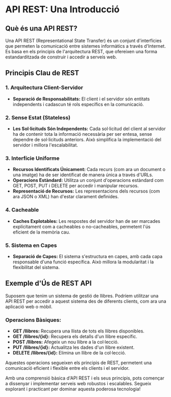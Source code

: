 # API REST: Una Introducció

## Què és una API REST?

Una API REST (Representational State Transfer) és un conjunt d'interfícies que permeten la comunicació entre sistemes informàtics a través d'Internet. Es basa en els principis de l'arquitectura REST, que ofereixen una forma estandarditzada de construir i accedir a serveis web.

## Principis Clau de REST

### 1. Arquitectura Client-Servidor
- **Separació de Responsabilitats:** El client i el servidor són entitats independents i cadascun té rols específics en la comunicació.

### 2. Sense Estat (Stateless)
- **Les Sol·licituds Són Independents:** Cada sol·licitud del client al servidor ha de contenir tota la informació necessària per ser entesa, sense dependre de sol·licituds anteriors. Això simplifica la implementació del servidor i millora l'escalabilitat.

### 3. Interfície Uniforme
- **Recursos Identificats Únicament:** Cada recurs (com ara un document o una imatge) ha de ser identificat de manera única a través d'URLs.
- **Operacions Estàndard:** Utilitza un conjunt d'operacions estàndard com GET, POST, PUT i DELETE per accedir i manipular recursos.
- **Representació de Recursos:** Les representacions dels recursos (com ara JSON o XML) han d'estar clarament definides.

### 4. Cacheable
- **Caches Explotables:** Les respostes del servidor han de ser marcades explícitament com a cacheables o no-cacheables, permetent l'ús eficient de la memòria cau.

### 5. Sistema en Capes
- **Separació de Capes:** El sistema s'estructura en capes, amb cada capa responsable d'una funció específica. Això millora la modularitat i la flexibilitat del sistema.

## Exemple d'Ús de REST API

Suposem que tenim un sistema de gestió de llibres. Podríem utilitzar una API REST per accedir a aquest sistema des de diferents clients, com ara una aplicació web o mòbil.

### Operacions Bàsiques:

- **GET /llibres:** Recupera una llista de tots els llibres disponibles.
- **GET /llibres/{id}:** Recupera els detalls d'un llibre específic.
- **POST /llibres:** Afegeix un nou llibre a la col·lecció.
- **PUT /llibres/{id}:** Actualitza les dades d'un llibre existent.
- **DELETE /llibres/{id}:** Elimina un llibre de la col·lecció.

Aquestes operacions segueixen els principis de REST, permetent una comunicació eficient i flexible entre els clients i el servidor.

Amb una comprensió bàsica d'API REST i els seus principis, pots començar a dissenyar i implementar serveis web robustos i escalables. Segueix explorant i practicant per dominar aquesta poderosa tecnologia!
